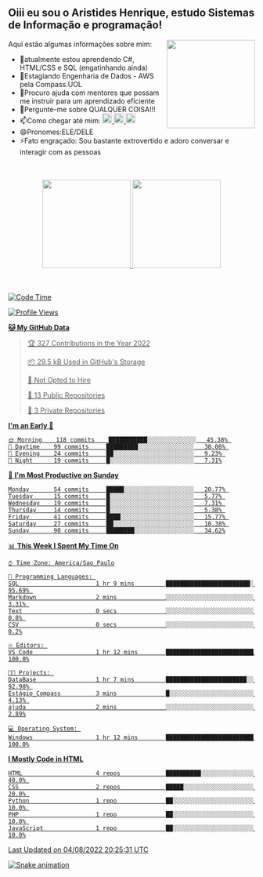 ## Oiii eu sou o Aristides Henrique, estudo Sistemas de Informação e programação!

<div >
Aqui estão algumas informações sobre mim:<img align="right" height="180em" src="https://user-images.githubusercontent.com/97318481/177042589-45d62122-82a9-4a32-b3a7-87b322825b2f.png">
</div>

- 🌱atualmente estou aprendendo C#, HTML/CSS e SQL (engatinhando ainda)
- 👯Estagiando Engenharia de Dados - AWS pela Compass.UOL
- 🤔Procuro ajuda com mentores que possam me instruir para um aprendizado eficiente
- 💬Pergunte-me sobre QUALQUER COISA!!!
- 📫Como chegar até mim:
  <a href="https://www.instagram.com/aryhenry/" target="_blank">
  <img src="https://img.shields.io/badge/-Instagram-%23E4405F?style=for-the-badge&logo=instagram&logoColor=black" height="20px">
  </a>
  <a href="https://www.linkedin.com/in/aristides-henrique/" target="_blank">
  <img src="https://img.shields.io/badge/-LinkedIn-%230077B5?style=for-the-badge&logo=linkedin&logoColor=black" height="20px">
  </a> 
  <a href="mailto:arihenriqueuna@gmail.com">
  <img src="https://img.shields.io/badge/-Gmail-%23333?style=for-the-badge&logo=gmail&logoColor=white" height="20px">
  </a>
- 😄Pronomes:ELE/DELE
- ⚡Fato engraçado: Sou bastante extrovertido e adoro conversar e interagir com as pessoas
<br/>
<br/>
<div align="center">
  <a href="https://github.com/arihenrique">
  <img height="180em" src="https://github-readme-stats.vercel.app/api?username=arihenrique&show_icons=true&theme=dracula&include_all_commits=true&count_private=true"/>
  <img height="180em" src="https://github-readme-stats.vercel.app/api/top-langs/?username=arihenrique&layout=compact&langs_count=7&theme=dracula"/>
</div><br/><br/>

<!--START_SECTION:waka-->
![Code Time](http://img.shields.io/badge/Code%20Time-26%20hrs%208%20mins-blue)

![Profile Views](http://img.shields.io/badge/Profile%20Views-14-blue)

**🐱 My GitHub Data** 

> 🏆 327 Contributions in the Year 2022
 > 
> 📦 29.5 kB Used in GitHub's Storage 
 > 
> 🚫 Not Opted to Hire
 > 
> 📜 13 Public Repositories 
 > 
> 🔑 3 Private Repositories  
 > 
**I'm an Early 🐤** 

```text
🌞 Morning    118 commits    ███████████░░░░░░░░░░░░░░   45.38% 
🌆 Daytime    99 commits     █████████░░░░░░░░░░░░░░░░   38.08% 
🌃 Evening    24 commits     ██░░░░░░░░░░░░░░░░░░░░░░░   9.23% 
🌙 Night      19 commits     █░░░░░░░░░░░░░░░░░░░░░░░░   7.31%

```
📅 **I'm Most Productive on Sunday** 

```text
Monday       54 commits     █████░░░░░░░░░░░░░░░░░░░░   20.77% 
Tuesday      15 commits     █░░░░░░░░░░░░░░░░░░░░░░░░   5.77% 
Wednesday    19 commits     █░░░░░░░░░░░░░░░░░░░░░░░░   7.31% 
Thursday     14 commits     █░░░░░░░░░░░░░░░░░░░░░░░░   5.38% 
Friday       41 commits     ████░░░░░░░░░░░░░░░░░░░░░   15.77% 
Saturday     27 commits     ██░░░░░░░░░░░░░░░░░░░░░░░   10.38% 
Sunday       90 commits     ████████░░░░░░░░░░░░░░░░░   34.62%

```


📊 **This Week I Spent My Time On** 

```text
⌚︎ Time Zone: America/Sao_Paulo

💬 Programming Languages: 
SQL                      1 hr 9 mins         ████████████████████████░   95.69% 
Markdown                 2 mins              ░░░░░░░░░░░░░░░░░░░░░░░░░   3.31% 
Text                     0 secs              ░░░░░░░░░░░░░░░░░░░░░░░░░   0.8% 
CSV                      0 secs              ░░░░░░░░░░░░░░░░░░░░░░░░░   0.2%

🔥 Editors: 
VS Code                  1 hr 12 mins        █████████████████████████   100.0%

🐱‍💻 Projects: 
DataBase                 1 hr 7 mins         ███████████████████████░░   92.98% 
Estágio_Compass          3 mins              █░░░░░░░░░░░░░░░░░░░░░░░░   4.13% 
ajuda                    2 mins              ░░░░░░░░░░░░░░░░░░░░░░░░░   2.89%

💻 Operating System: 
Windows                  1 hr 12 mins        █████████████████████████   100.0%

```

**I Mostly Code in HTML** 

```text
HTML                     4 repos             ██████████░░░░░░░░░░░░░░░   40.0% 
CSS                      2 repos             █████░░░░░░░░░░░░░░░░░░░░   20.0% 
Python                   1 repo              ██░░░░░░░░░░░░░░░░░░░░░░░   10.0% 
PHP                      1 repo              ██░░░░░░░░░░░░░░░░░░░░░░░   10.0% 
JavaScript               1 repo              ██░░░░░░░░░░░░░░░░░░░░░░░   10.0%

```



 Last Updated on 04/08/2022 20:25:31 UTC
<!--END_SECTION:waka-->

![Snake animation](https://github.com/arihenrique/arihenrique/blob/output/github-contribution-grid-snake.svg)
